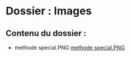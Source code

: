 # Dossier : Images
 
 ## Contenu du dossier : 
- methode special.PNG [methode special.PNG](./methode_special.PNG)
